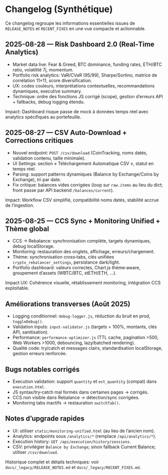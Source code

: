 # Changelog (Synthétique)

Ce changelog regroupe les informations essentielles issues de `RELEASE_NOTES` et `RECENT_FIXES` en une vue compacte et actionnable.

## 2025-08-28 — Risk Dashboard 2.0 (Real‑Time Analytics)
- Market data live: Fear & Greed, BTC dominance, funding rates, ETH/BTC ratio, volatilité 7j, momentum.
- Portfolio risk analytics: VaR/CVaR (95/99), Sharpe/Sortino, matrice de corrélation 11×11, score diversification.
- UX: codes couleurs, interprétations contextuelles, recommandations dynamiques, executive summary.
- Technique: ordre des fonctions JS corrigé (scope), gestion d’erreurs API + fallbacks, debug logging étendu.

Impact: Dashboard risque passe de mock à données temps réel avec analytics spécifiques au portefeuille.

## 2025-08-27 — CSV Auto‑Download + Corrections critiques
- Nouvel endpoint: `POST /csv/download` (CoinTracking, noms datés, validation contenu, taille minimale).
- UI Settings: section « Téléchargement Automatique CSV », statut en temps réel.
- Parsing: support patterns dynamiques (Balance by Exchange/Coins by Exchange), tri par date.
- Fix critique: balances vides corrigées (loop sur `raw.items` au lieu du dict; front passe par API backend `/balances/current`).

Impact: Workflow CSV simplifié, compatibilité noms datés, stabilité accrue de l’ingestion.

## 2025-08-25 — CCS Sync + Monitoring Unified + Thème global
- CCS → Rebalance: synchronisation complète, targets dynamiques, debug localStorage.
- Monitoring: restauration des onglets, affichage, erreurs/chargement.
- Thème: synchronisation cross‑tabs, clés unifiées `crypto_rebalancer_settings`, persistance dark/light.
- Portfolio dashboard: valeurs correctes, Chart.js thème‑aware, groupement d’assets (WBTC/BTC, stETH/ETH, …).

Impact UX: Cohérence visuelle, rétablissement monitoring, intégration CCS exploitable.

## Améliorations transverses (Août 2025)
- Logging conditionnel: `debug-logger.js`, réduction du bruit en prod, `toggleDebug()`.
- Validation inputs: `input-validator.js` (targets = 100%, montants, clés API, sanitisation).
- Performance: `performance-optimizer.js` (TTL cache, pagination >500, Web Workers >1000, debouncing, lazy/batched rendering).
- Qualité code: try/catch et messages clairs, standardisation localStorage, gestion erreurs renforcée.

## Bugs notables corrigés
- Execution validation: support `quantity` et `est_quantity` (compat) dans `execution.html`.
- JS syntax/try‑catch mal formés dans certaines pages → corrigés.
- CCS non visible dans Rebalance → détection/sync corrigées.
- Monitoring tabs inactifs → restauration `switchTab()`.

## Notes d’upgrade rapides
- UI: utiliser `static/monitoring-unified.html` (au lieu de l’ancien nom).
- Analytics: endpoints sous `/analytics/*` (remplace `/api/analytics/*`).
- Execution history: `GET /api/execution/history/sessions`.
- CSV: privilégier `Balance by Exchange`; sinon fallback Current Balance; utiliser `/csv/download`.

Historique complet et détails techniques: voir `docs/_legacy/RELEASE_NOTES.md` et `docs/_legacy/RECENT_FIXES.md`.
